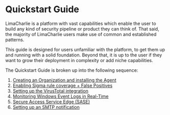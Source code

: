 # Quickstart Guide

LimaCharlie is a platform with vast capabilities which enable the user to build any kind of security pipeline or product they can think of. That said, the majority of LimaCharlie users make use of common and established patterns.

This guide is designed for users unfamiliar with the platform, to get them up and running with a solid foundation. Beyond that, it is up to the user if they want to grow their deployment in complexity or add niche capabilities.

The Quickstart Guide is broken up into the following sequence:

1. [Creating an Organization and installing the Agent](./qs-agent.md)
2. [Enabling Sigma rule coverage + False Positives](./qs-sigma_rules.md)
3. [Setting up the VirusTotal integration](./qs-virustotal.md)
4. [Monitoring Windows Event Logs in Real-Time](./qs-wel.md)
5. [Secure Access Service Edge (SASE)](./qs-sase.md)
6. [Setting up an SMTP notification](./qs-notifications.md)